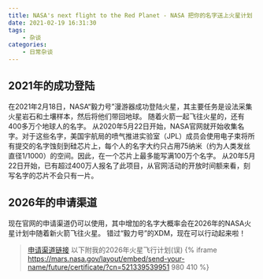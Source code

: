 ```yaml
---
title: NASA's next flight to the Red Planet - NASA 把你的名字送上火星计划
date: 2021-02-19 16:31:30
tags:
    - 杂谈
categories: 
    - 日常杂谈
---
```

## 2021年的成功登陆
在2021年2月18日，NASA“毅力号”漫游器成功登陆火星，其主要任务是设法采集火星岩石和土壤样本，然后将他们带回地球。
随着火箭一起飞往火星的，还有400多万个地球人的名字。
从2020年5月22日开始，NASA官网就开始收集名字。对于这些名字，美国宇航局的喷气推进实验室（JPL）成员会使用电子束将所有提交的名字蚀刻到硅芯片上，每个人的名字大约只占用75纳米（约为人类发丝直径1/1000）的空间。因此，在一个芯片上最多能写满100万个名字。
从20年5月22日开始，已有超过400万人报名了此项目，从官网活动的开放时间额来看，刻写名字的芯片不会只有一片。
## 2026年的申请渠道
现在官网的申请渠道仍可以使用，其中增加的名字大概率会在2026年的NASA火星计划中随着新火箭飞往火星。
错过“毅力号”的XDM，现在可以行动起来啦！

> [申请渠道链接](https://mars.nasa.gov/participate/send-your-name/future)
> 以下附我的2026年火星飞行计划(误)
{% iframe https://mars.nasa.gov/layout/embed/send-your-name/future/certificate/?cn=521339539951 980 410 %}
